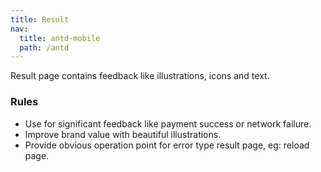 ```yaml
---
title: Result
nav:
  title: antd-mobile
  path: /antd
---
```


Result page contains feedback like illustrations, icons and text.

### Rules

- Use for significant feedback like payment success or network failure.
- Improve brand value with beautiful illustrations.
- Provide obvious operation point for error type result page, eg: reload page.

<code src="./demo/basic.tsx" />

<API/>